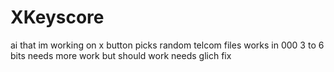 # XKeyscore
ai that im working on 
x button picks random telcom files 
works in 000  3 to 6 bits
needs more work but should work needs glich fix 
